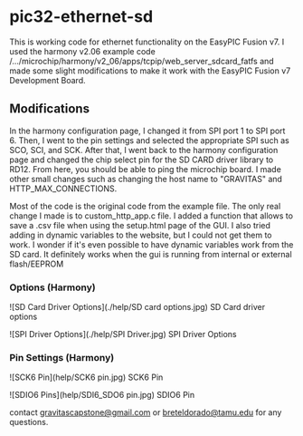 # pic32-ethernet-sd

This is working code for ethernet functionality on the EasyPIC Fusion v7.
I used the harmony v2.06 example code /.../microchip/harmony/v2_06/apps/tcpip/web_server_sdcard_fatfs and made some slight modifications to make it work with the EasyPIC Fusion v7 Development Board.

## Modifications
In the harmony configuration page, I changed it from SPI port 1 to SPI port 6.
Then, I went to the pin settings and selected the appropriate SPI such as SCO, SCI, and SCK.
After that, I went back to the harmony configuration page and changed the chip select pin for the SD CARD driver library to RD12.
From here, you should be able to ping the microchip board. I made other small changes such as changing the host name to "GRAVITAS" and HTTP_MAX_CONNECTIONS.

Most of the code is the original code from the example file. The only real change I made is to custom_http_app.c file. I added a function that allows to save a .csv file when using the setup.html page of the GUI. I also tried adding in dynamic variables to the website, but I could not get them to work. I wonder if it's even possible to have dynamic variables work from the SD card. It definitely works when the gui is running from internal or external flash/EEPROM


### Options (Harmony)
![SD Card Driver Options](./help/SD card options.jpg)
SD Card driver options

![SPI Driver Options](./help/SPI Driver.jpg)
SPI Driver Options

### Pin Settings (Harmony)
![SCK6 Pin](help/SCK6 pin.jpg)
SCK6 Pin

![SDIO6 Pins](help/SDI6_SDO6 pin.jpg)
SDIO6 Pin

contact gravitascapstone@gmail.com or breteldorado@tamu.edu for any questions.
